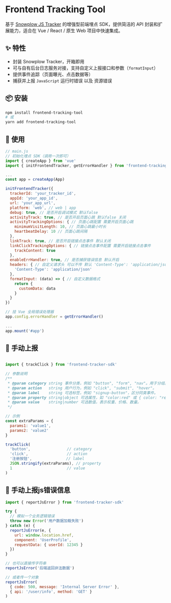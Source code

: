 # Frontend Tracking Tool

基于 [Snowplow JS Tracker](https://github.com/snowplow/snowplow-javascript-tracker) 的增强型前端埋点 SDK，提供简洁的 API 封装和扩展能力，适合在 Vue / React / 原生 Web 项目中快速集成。

## ✨ 特性

- 封装 Snowplow Tracker，开箱即用
- 可与自有后台日志服务对接，支持自定义上报接口和参数（`formatInput`）
- 提供事件追踪（页面曝光、点击数据等）
- 捕获并上报 `JavaScript` 运行时错误 以及 资源错误

## 📦 安装

```bash
npm install frontend-tracking-tool
# 或
yarn add frontend-tracking-tool

```

## 🚀 使用
```javascript
// main.js 
// 初始化埋点 SDK（调用一次即可）
import { createApp } from 'vue'
import { initFrontendTracker, getErrorHandler } from 'frontend-tracking-tool'

...
const app = createApp(App)

initFrontendTracker({
  trackerId: 'your_tracker_id',
  appId: 'your_app_id',
  url: 'your_app_url',
  platform: 'web', // web | app
  debug: true, // 是否开启调试模式 默认false
  activityTrack: true, // 是否开启页面心跳 默认false 关闭
  activityTrackingOptions: { // 页面心跳配置 需要开启页面心跳 
    minimumVisitLength: 10, // 页面心跳最小时长
    heartbeatDelay: 10 // 页面心跳间隔
  },
  linkTrack: true, // 是否开启链接点击事件 默认关闭
  linkClickTrackingOptions: { // 链接点击事件配置 需要开启链接点击事件
    trackContent: true
  },
  enableErrHandler: true, // 是否捕获错误信息 默认开启
  headers: { // 自定义请求头 可以不传 默认 'Content-Type': 'application/json'
    'Content-Type': 'application/json'
  },
  formatInput: (data) => { // 自定义数据格式
    return {
      customData: data
    }
  }
})

// 挂 Vue 全局错误处理器
app.config.errorHandler = getErrorHandler()
  
...
app.mount('#app')

```

## 🚀 手动上报
```javascript

import { trackClick } from 'frontend-tracker-sdk'

// 参数说明
/**
 * @param category string 事件分类，例如 "button", "form", "nav"。用于分组。
 * @param action   string 用户行为，例如 "click", "submit", "hover"。
 * @param label    string 可选标签，例如 "signup-button"，区分同类事件。
 * @param property string|object 可选属性，如 "color:red" 或 { color: "red" }。
 * @param value    string|number 可选数值，表示权重、价格、数量。
 */

// 示例
const extraParams = {
  params1: 'value1',
  params2: 'value2'
}

trackClick(
  'button',                // category
  'click',                 // action
  '注册按钮',               // label
  JSON.stringify(extraParams), // property
  1                        // value
)
```

## 🚀 手动上报js错误信息
```javascript
import { reportJsError } from 'frontend-tracker-sdk'

try {
  // 模拟一个业务逻辑错误
  throw new Error('用户数据加载失败')
} catch (e) {
  reportJsError(e, {
    url: window.location.href,
    component: 'UserProfile',
    requestData: { userId: 12345 }
  })
}

// 也可以直接传字符串
reportJsError('后端返回非法数据')

// 或者传一个对象
reportJsError(
  { code: 500, message: 'Internal Server Error' },
  { api: '/user/info', method: 'GET' }
)
```

